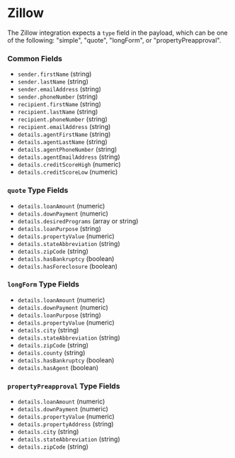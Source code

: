# Zillow

The Zillow integration expects a `type` field in the payload, which can be one of the following: "simple", "quote", "longForm", or "propertyPreapproval".

### Common Fields

- `sender.firstName` (string)
- `sender.lastName` (string)
- `sender.emailAddress` (string)
- `sender.phoneNumber` (string)
- `recipient.firstName` (string)
- `recipient.lastName` (string)
- `recipient.phoneNumber` (string)
- `recipient.emailAddress` (string)
- `details.agentFirstName` (string)
- `details.agentLastName` (string)
- `details.agentPhoneNumber` (string)
- `details.agentEmailAddress` (string)
- `details.creditScoreHigh` (numeric)
- `details.creditScoreLow` (numeric)

### `quote` Type Fields

- `details.loanAmount` (numeric)
- `details.downPayment` (numeric)
- `details.desiredPrograms` (array or string)
- `details.loanPurpose` (string)
- `details.propertyValue` (numeric)
- `details.stateAbbreviation` (string)
- `details.zipCode` (string)
- `details.hasBankruptcy` (boolean)
- `details.hasForeclosure` (boolean)

### `longForm` Type Fields

- `details.loanAmount` (numeric)
- `details.downPayment` (numeric)
- `details.loanPurpose` (string)
- `details.propertyValue` (numeric)
- `details.city` (string)
- `details.stateAbbreviation` (string)
- `details.zipCode` (string)
- `details.county` (string)
- `details.hasBankruptcy` (boolean)
- `details.hasAgent` (boolean)

### `propertyPreapproval` Type Fields

- `details.loanAmount` (numeric)
- `details.downPayment` (numeric)
- `details.propertyValue` (numeric)
- `details.propertyAddress` (string)
- `details.city` (string)
- `details.stateAbbreviation` (string)
- `details.zipCode` (string)
